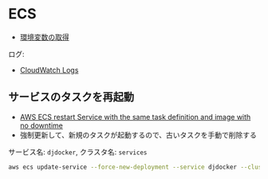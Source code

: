 # ECS

- [環境変数の取得](ECS.environ.md)

ログ:

- [CloudWatch Logs](ECS.awslogs.md)
## サービスのタスクを再起動

- [AWS ECS restart Service with the same task definition and image with no downtime](https://stackoverflow.com/questions/42735328/aws-ecs-restart-service-with-the-same-task-definition-and-image-with-no-downtime)
- 強制更新して、新規のタスクが起動するので、古いタスクを手動で削除する

サービス名: `djdocker`, クラスタ名: `services`

~~~bash
aws ecs update-service --force-new-deployment --service djdocker --cluster services --profile spindd
~~~ 
